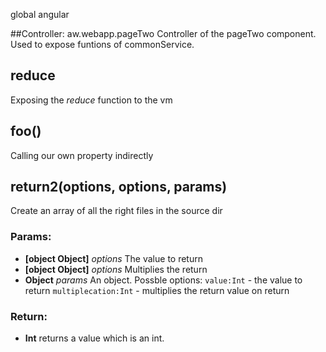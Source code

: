 

<!-- Start src\app\pageTwo\pageTwo.controller.js -->

global angular

##Controller: aw.webapp.pageTwo
	Controller of the pageTwo component. Used to expose funtions
  of commonService.

## reduce

Exposing the *reduce* function to the vm

## foo()

Calling our own property indirectly

## return2(options, options, params)

Create an array of all the right files in the source dir

### Params:

* **[object Object]** *options* The value to return
* **[object Object]** *options* Multiplies the return
* **Object** *params* An object. Possble options: 				````value:Int```` - the value to return
              ````multiplecation:Int```` - multiplies the return value on return

### Return:

* **Int** returns a value which is an int.

<!-- End src\app\pageTwo\pageTwo.controller.js -->

